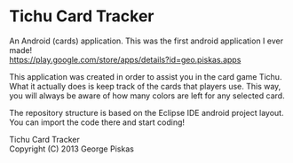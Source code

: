 Tichu Card Tracker
=================

An Android (cards) application. This was the first android application I ever made! <br> 
https://play.google.com/store/apps/details?id=geo.piskas.apps

This application was created in order to assist you in the card game Tichu. What it actually does is keep track of the cards that players use. This way, you will always be aware of how many colors are left for any selected card.

The repository structure is based on the Eclipse IDE android project layout. You can import the code there and start coding!

Tichu Card Tracker <br> Copyright (C) 2013  George Piskas
